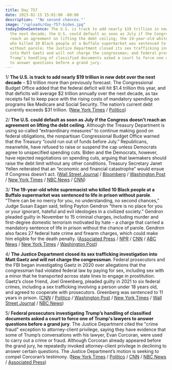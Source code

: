 ```yaml
---
title: Day 757
date: 2023-02-15 15:01:00 -08:00
description: '"No second chances."'
image: "/uploads/day-757-biden.jpg"
todayInOneSentence: The U.S. is track to add nearly $19 trillion in new debt over
  the next decade; the U.S. could default as soon as July if the Congress doesn't
  reach an agreement on lifting the debt ceiling; the 19-year-old white supremacist
  who killed 10 Black people at a Buffalo supermarket was sentenced to life in prison
  without parole; the Justice Department closed its sex trafficking investigation
  into Matt Gaetz and will not charge the congressman; and federal prosecutors investigating
  Trump’s handling of classified documents asked a court to force one of Trump's lawyers
  to answer questions before a grand jury.
---
```


1/ **The U.S. is track to add nearly $19 trillion in new debt over the next decade** – $3 trillion more than previously forecast. The Congressional Budget Office added that the federal deficit will hit $1.4 trillion this year, and that deficits will average $2 trillion annually over the next decade, as tax receipts fail to keep pace with the rising costs of mandatory spending on programs like Medicare and Social Security. The nation’s current debt currently exceeds $31 trillion. ([New York Times](https://www.nytimes.com/2023/02/15/business/national-debt-biden.html) / [Politico](https://www.politico.com/news/2023/02/15/inflation-persist-until-2026-federal-experts-00083033))

2/ **The U.S. could default as soon as July if the Congress doesn't reach an agreement on lifting the debt ceiling**. Although the Treasury Department is using so-called “extraordinary measures” to continue making good on federal obligations, the nonpartisan Congressional Budget Office warned that the Treasury “could run out of funds before July.” Republicans, meanwhile, have refused to raise or suspend the cap unless Democrats agree to unspecified spending cuts. Biden and the Democrats, however, have rejected negotiations on spending cuts, arguing that lawmakers should raise the debt limit without any other conditions. Treasury Secretary Janet Yellen reiterated that an “economic and financial catastrophe” would ensue if Congress doesn’t act. ([Wall Street Journal](https://www.wsj.com/articles/u-s-could-default-as-soon-as-july-if-debt-ceiling-standoff-isnt-resolved-662b6807?mod=djemalertNEWS) / [Bloomberg](https://www.bloomberg.com/news/articles/2023-02-15/us-treasury-risks-a-payment-default-as-soon-as-july-cbo-says?sref=MIBMEEoj) / [Washington Post](https://www.washingtonpost.com/us-policy/2023/02/15/debt-ceiling-deadline-risks/) / [New York Times](https://www.nytimes.com/2023/02/15/us/politics/default-debt-limit-cbo-report.html) / [NBC News](https://www.nbcnews.com/politics/congress/us-debt-ceiling-deadline-july-september-cbo-rcna70673) / [CNN](https://www.cnn.com/2023/02/15/politics/debt-ceiling-default-cbo-congress/))

3/ **The 19-year-old white supremacist who killed 10 Black people at a Buffalo supermarket was sentenced to life in prison without parole**. “There can be no mercy for you, no understanding, no second chances,” Judge Susan Eagan said, telling Payton Gendron “there is no place for you or your ignorant, hateful and evil ideologies in a civilized society.” Gendron pleaded guilty in November to 15 criminal charges, including murder and first-degree domestic terrorism motivated by hate – a charge that carried a mandatory sentence of life in prison without the chance of parole. Gendron also faces 27 federal hate crime and firearm charges, which could make him eligible for the death penalty. ([Associated Press](https://apnews.com/article/legal-proceedings-new-york-buffalo-crime-terrorism-a13cf95d1fbecfa64571de87d2ccfa8a) / [NPR](https://www.npr.org/2023/02/15/1156996712/buffalo-tops-shooting-new-york-sentencing) / [CNN](https://www.cnn.com/2023/02/15/us/buffalo-tops-grocery-shooting-payton-gendron-state-sentencing/) / [ABC News](https://abcnews.go.com/US/buffalo-mass-shooter-payton-gendron-set-sentenced-life/story?id=97079974) / [New York Times](https://www.nytimes.com/2023/02/15/nyregion/buffalo-shooting-gunman-sentencing.html) / [Washington Post](https://www.washingtonpost.com/national-security/2023/02/15/buffalo-shooting-gendron-sentencing/))

4/ **The Justice Department closed its sex trafficking investigation into Matt Gaetz and will not charge the congressman**. Federal prosecutors and the FBI began investigating Gaetz in 2020 over allegations that the congressman had violated federal law by paying for sex, including sex with a minor that he transported across state lines to engage in prostitution. Gaetz’s close friend, Joel Greenberg, pleaded guilty in 2021 to six federal crimes, including a sex trafficking involving a person under 18 years old, and agreed to cooperate with prosecutors. Greenberg was sentenced to 11 years in prison. ([CNN](https://www.cnn.com/2023/02/15/politics/matt-gaetz-justice-department/index.html) / [Politico](https://www.politico.com/news/2023/02/15/doj-wont-charge-gaetz-00083041) / [Washington Post](https://www.washingtonpost.com/national-security/2023/02/15/gaetz-not-charged-sex-trafficking/) / [New York Times](https://www.nytimes.com/2023/02/15/us/politics/matt-gaetz-sex-trafficking-justice-department.html) / [Wall Street Journal](https://www.wsj.com/articles/justice-department-drops-investigation-of-rep-matt-gaetz-3eaa47b3?mod=djemalertNEWS) / [NBC News](https://www.nbcnews.com/politics/congress/doj-decides-not-charge-rep-matt-gaetz-sex-trafficking-investigation-rcna70839))


5/ **Federal prosecutors investigating Trump’s handling of classified documents asked a court to force one of Trump's lawyers to answer questions before a grand jury**. The Justice Department cited the "crime fraud" exception to attorney-client privilege, saying they have evidence that some of Trump’s conversations with his lawyer, Evan Corcoran, were used to carry out a crime or fraud. Although Corcoran already appeared before the grand jury, he repeatedly invoked attorney-client privilege in declining to answer certain questions. The Justice Department’s motion is seeking to compel Corcoran’s testimony. ([New York Times](https://www.nytimes.com/2023/02/14/us/politics/trump-lawyer-classified-documents-investigation.html) / [Politico](https://www.politico.com/news/2023/02/14/special-counsel-donald-trump-testify-00082932) / [CNN](https://www.cnn.com/2023/02/14/politics/evan-corcoran-trump-attorney-testimony) / [NBC News](https://www.nbcnews.com/politics/justice-department/special-counsel-seeks-testimony-trump-lawyer-prosecutors-allege-eviden-rcna70711) / [Associated Press](https://apnews.com/article/trump-probe-attorney-client-privilege-b9c9c85afa5a30a2c7aac527ed2bdf66))
